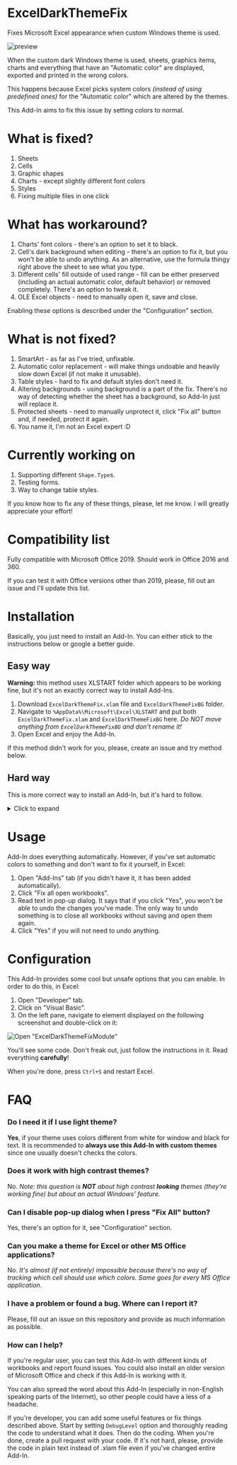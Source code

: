 # ExcelDarkThemeFix
Fixes Microsoft Excel appearance when custom Windows theme is used.

![preview](https://user-images.githubusercontent.com/34414488/90824725-8828aa80-e340-11ea-82db-ef3a5a36ed0e.png)

When the custom dark Windows theme is used, sheets, graphics items, charts and everything that have an "Automatic color" are displayed, exported and printed in the wrong colors.

This happens because Excel picks system colors *(instead of using predefined ones)* for the "Automatic color" which are altered by the themes.

This Add-In aims to fix this issue by setting colors to normal.

# What is fixed?

1. Sheets
1. Cells
1. Graphic shapes
1. Charts - except slightly different font colors
1. Styles
1. Fixing multiple files in one click

# What has workaround?

1. Charts' font colors - there's an option to set it to black.
1. Cell's dark background when editing - there's an option to fix it, but you won't be able to undo anything. As an alternative, use the formula thingy right above the sheet to see what you type.
1. Different cells' fill outside of used range - fill can be either preserved (including an actual automatic color, default behavior) or removed completely. There's an option to tweak it.
1. OLE Excel objects - need to manually open it, save and close.

Enabling these options is described under the "Configuration" section.

# What is not fixed?

1. SmartArt - as far as I've tried, unfixable.
1. Automatic color replacement - will make things undoable and heavily slow down Excel (if not make it unusable).
1. Table styles - hard to fix and default styles don't need it.
1. Altering backgrounds - using background is a part of the fix. There's no way of detecting whether the sheet has a background, so Add-In just will replace it.
1. Protected sheets - need to manually unprotect it, click "Fix all" button and, if needed, protect it again.
1. You name it, I'm not an Excel expert :D

# Currently working on
1. Supporting different `Shape.Type`s.
1. Testing forms.
1. Way to change table styles.

If you know how to fix any of these things, please, let me know. I will greatly appreciate your effort!

# Compatibility list

Fully compatible with Microsoft Office 2019. Should work in Office 2016 and 360.

If you can test it with Office versions other than 2019, please, fill out an issue and I'll update this list.

# Installation

Basically, you just need to install an Add-In. You can either stick to the instructions below or google a better guide.

## Easy way

**Warning:** this method uses XLSTART folder which appears to be working fine, but it's not an exactly correct way to install Add-Ins.

1. Download `ExcelDarkThemeFix.xlam` file and `ExcelDarkThemeFixBG` folder.
1. Navigate to `%AppData%\Microsoft\Excel\XLSTART` and put both `ExcelDarkThemeFix.xlam` and `ExcelDarkThemeFixBG` here. *Do NOT move anything from `ExcelDarkThemeFixBG` and don't rename it!*
1. Open Excel and enjoy the Add-In.

If this method didn't work for you, please, create an issue and try method below.

## Hard way

This is more correct way to install an Add-In, but it's hard to follow.

<details>
  <summary>Click to expand</summary>
   
1. Download `ExcelDarkThemeFix.xlam` file and `ExcelDarkThemeFixBG` folder.
1. "Unblock" Add-In:
   1. Move the cursor over `ExcelDarkThemeFix.xlam`, click right mouse button and click "Properties".
   1. At the bottom of the window find "Unblock" checkbox and check it. Then click "OK".
   1. If you don't have this checkbox, please, proceed to the rest of the steps.
1. Navigate to `%AppData%\Microsoft\AddIns` and put both `ExcelDarkThemeFix.xlam` and `ExcelDarkThemeFixBG` here. *Do NOT move anything from `ExcelDarkThemeFixBG` and don't rename it!*
1. Enable macros:
   1. Open Excel.
   1. Navigate to "Options".
   1. On the left side of the window click "Customize Ribbon".
   1. On the right side of the window check "Developer" and "Add-Ins" boxes.
   1. Click "OK" and restart Excel.
1. Enable this Add-In:
   1. Open "Developer" tab.
   1. Click on "Excel Add-Ins".
   1. Check the "ExcelDarkThemeFix" box.
   1. Click "Ok" and restart Excel.
1. If Add-In doesn't work:
   1. If you have an antivirus:
      1. Add `ExcelDarkThemeFix.xlam` to the exceptions. Some antiviruses might prevent Add-Ins from running. Don't worry, this Add-In won't make you computer explode :p Check the sources if you're unsure.
      1. Restart Excel and see if Add-In now works. If yes, you've installed Add-In, don't follow the steps below.
   1. Navigate to "Options".
   1. On the left side of the window click "Trust Center".
   1. Click "Trust Center Settings..."
   1. Now you've got three options, try one after another:
      1. Unblock from PowerShell:
         1. Open PowerShell.
         1. Type `Unblock-File -Path "AppData\Roaming\Microsoft\AddIns\ExcelDarkThemeFix.xlam"` and hit Enter.
         1. Close PowerShell.
      1. Trust only installed Add-Ins:
         1. On the left side of the Trust Center window click "Trusted Locations".
         1. Click "Add Location".
         1. Click "Browse..."
         1. Navigate to `%AppData%\Microsoft\AddIns` and click "OK".
         1. Click "OK" in all opened Excel windows.
      1. Trust EVERY Add-In you open:
         1. On the left side of the Trust Center window click "File Block Settings".
         1. Find "Excel 2007 and later Add-In files" row and uncheck both of the checkboxes. Well, you may uncheck all the rows to make your life easier.
         1. Click "OK" in all opened Excel windows.
   1. Restart Excel.
   
</details>

# Usage

Add-In does everything automatically. However, if you've set automatic colors to something and don't want to fix it yourself, in Excel:

1. Open "Add-Ins" tab (if you didn't have it, it has been added automatically).
1. Click "Fix all open workbooks".
1. Read text in pop-up dialog. It says that if you click "Yes", you won't be able to undo the changes you've made. The only way to undo something is to close all workbooks without saving and open them again.
1. Click "Yes" if you will not need to undo anything.

# Configuration

This Add-In provides some cool but unsafe options that you can enable. In order to do this, in Excel:

1. Open "Developer" tab.
1. Click on "Visual Basic".
1. On the left pane, navigate to element displayed on the following screenshot and double-click on it:

![Open "ExcelDarkThemeFixModule"](https://user-images.githubusercontent.com/34414488/90905218-8ad6de80-e3d8-11ea-8369-9ebb11ffafca.png)

You'll see some code. Don't freak out, just follow the instructions in it. Read everything **carefully**!

When you're done, press `Ctrl+S` and restart Excel.

# FAQ

### Do I need it if I use light theme?

**Yes**, if your theme uses colors different from white for window and black for text. It is recommended to **always use this Add-In with custom themes** since one usually doesn't checks the colors.

### Does it work with high contrast themes?

No.
*Note: this question is **NOT** about high contrast **looking** themes (they're working fine) but about an actual Windows' feature.*

### Can I disable pop-up dialog when I press "Fix All" button?

Yes, there's an option for it, see "Configuration" section.

### Can you make a theme for Excel or other MS Office applications?

No. *It's almost (if not entirely) impossible because there's no way of tracking which cell should use which colors. Same goes for every MS Office application.*

### I have a problem or found a bug. Where can I report it?

Please, fill out an issue on this repository and provide as much information as possible.

### How can I help?

If you're regular user, you can test this Add-In with different kinds of workbooks and report found issues. You could also install an older version of Microsoft Office and check if this Add-In is working with it.

You can also spread the word about this Add-In (especially in non-English speaking parts of the Internet), so other people could have a less of a headache.

If you're developer, you can add some useful features or fix things described above. Start by setting `DebugLevel` option and thoroughly reading the code to understand what it does. Then do the coding. When you're done, create a pull request with your code. If it's not hard, please, provide the code in plain text instead of .xlam file even if you've changed entire Add-In.
